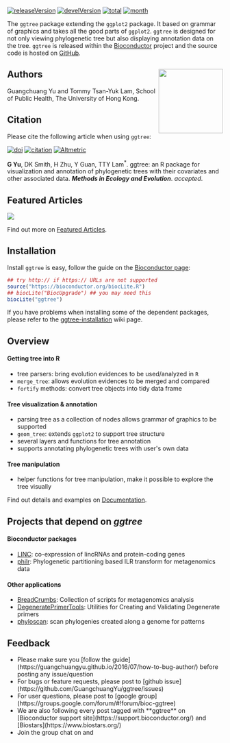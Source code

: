 <!-- AddToAny BEGIN -->
<div class="a2a_kit a2a_kit_size_32 a2a_default_style">
<a class="a2a_dd" href="//www.addtoany.com/share"></a>
<a class="a2a_button_facebook"></a>
<a class="a2a_button_twitter"></a>
<a class="a2a_button_google_plus"></a>
<a class="a2a_button_pinterest"></a>
<a class="a2a_button_reddit"></a>
<a class="a2a_button_sina_weibo"></a>
<a class="a2a_button_wechat"></a>
<a class="a2a_button_douban"></a>
</div>
<script async src="//static.addtoany.com/menu/page.js"></script>
<!-- AddToAny END -->

<link rel="stylesheet" href="https://guangchuangyu.github.io/css/font-awesome.min.css">

[![releaseVersion](https://img.shields.io/badge/release%20version-1.6.2-blue.svg?style=flat)](https://bioconductor.org/packages/ggtree)
[![develVersion](https://img.shields.io/badge/devel%20version-1.7.3-blue.svg?style=flat)](https://github.com/GuangchuangYu/ggtree)
[![total](https://img.shields.io/badge/downloads-16443/total-blue.svg?style=flat)](https://bioconductor.org/packages/stats/bioc/ggtree)
[![month](https://img.shields.io/badge/downloads-1621/month-blue.svg?style=flat)](https://bioconductor.org/packages/stats/bioc/ggtree)


The `ggtree` package extending the `ggplot2` package. It based on grammar of graphics and takes all the good parts of `ggplot2`.  `ggtree` is designed for not only viewing phylogenetic tree but also displaying annotation data on the tree.
`ggtree` is released within the [Bioconductor](https://bioconductor.org/packages/ggtree/) project and the source code is hosted on <a href="https://github.com/GuangchuangYu/ggtree"><i class="fa fa-github fa-lg"></i> GitHub</a>.


## <i class="fa fa-user"></i> Authors <img src="https://guangchuangyu.github.io/blog_images/biobabble.jpg" align="right" width="150"/>

Guangchuang Yu and Tommy Tsan-Yuk Lam, School of Public Health, The University of Hong Kong.

## <i class="fa fa-book"></i> Citation

Please cite the following article when using `ggtree`:

[![doi](https://img.shields.io/badge/doi-10.1111/2041--210X.12628-blue.svg?style=flat)](http://dx.doi.org/10.1111/2041-210X.12628)
[![citation](https://img.shields.io/badge/cited%20by-1-blue.svg?style=flat)](https://scholar.google.com.hk/scholar?oi=bibs&hl=en&cites=7268358477862164627)
[![Altmetric](https://img.shields.io/badge/Altmetric-274-blue.svg?style=flat)](https://www.altmetric.com/details/10533079)

__G Yu__, DK Smith, H Zhu, Y Guan, TTY Lam<sup>\*</sup>. ggtree: an R package for visualization and annotation of phylogenetic trees with their covariates and other associated data. __*Methods in Ecology and Evolution*__. *accepted*.

## <i class="fa fa-pencil"></i> Featured Articles

![](https://guangchuangyu.github.io/featured_img/ggtree/2015_peiyu_1-s2.0-S1567134815300721-gr1.jpg)

<i class="fa fa-hand-o-right"></i> Find out more on <i class="fa fa-pencil"></i> [Featured Articles](https://guangchuangyu.github.io/ggtree/featuredArticles/).

## <i class="fa fa-download"></i> Installation

Install `ggtree` is easy, follow the guide on the [Bioconductor page](https://bioconductor.org/packages/ggtree/):

```r
## try http:// if https:// URLs are not supported
source("https://bioconductor.org/biocLite.R")
## biocLite("BiocUpgrade") ## you may need this
biocLite("ggtree")
```

If you have problems when installing some of the dependent packages, please refer to the [ggtree-installation](https://github.com/GuangchuangYu/ggtree/wiki/ggtree-installation) wiki page.

## <i class="fa fa-cogs"></i> Overview

#### <i class="fa fa-angle-double-right"></i> Getting tree into R

+ tree parsers: bring evolution evidences to be used/analyzed in `R`
+ `merge_tree`: allows evolution evidences to be merged and compared
+ `fortify` methods: convert tree objects into tidy data frame

#### <i class="fa fa-angle-double-right"></i> Tree visualization & annotation

+ parsing tree as a collection of nodes allows grammar of graphics to be supported
+ `geom_tree`: extends `ggplot2` to support tree structure
+ several layers and functions for tree annotation
+ supports annotating phylogenetic trees with user's own data

#### <i class="fa fa-angle-double-right"></i> Tree manipulation

+ helper functions for tree manipulation, make it possible to explore the tree visually

<i class="fa fa-hand-o-right"></i> Find out details and examples on <i class="fa fa-book"></i> [Documentation](https://guangchuangyu.github.io/ggtree/documentation/).




## <i class="fa fa-code-fork"></i> Projects that depend on _ggtree_


#### <i class="fa fa-angle-double-right"></i> Bioconductor packages
+ [LINC](https://www.bioconductor.org/packages/LINC): co-expression of lincRNAs and protein-coding genes
+ [philr](https://www.bioconductor.org/packages/philr): Phylogenetic partitioning based ILR transform for metagenomics data

#### <i class="fa fa-angle-double-right"></i> Other applications
+ [BreadCrumbs](https://bitbucket.org/biobakery/breadcrumbs): Collection of scripts for metagenomics analysis
+ [DegeneratePrimerTools](https://github.com/esnapd/DegeneratePrimerTools): Utilities for Creating and Validating Degenerate primers
+ [phyloscan](https://github.com/olli0601/phyloscan): scan phylogenies created along a genome for patterns


## <i class="fa fa-comments"></i> Feedback
<ul class="fa-ul">
	<li><i class="fa-li fa fa-hand-o-right"></i> Please make sure you [follow the guide](https://guangchuangyu.github.io/2016/07/how-to-bug-author/) before posting any issue/question</li>
	<li><i class="fa-li fa fa-bug"></i> For bugs or feature requests, please post to <i class="fa fa-github-alt"></i> [github issue](https://github.com/GuangchuangYu/ggtree/issues)</li>
	<li><i class="fa-li fa fa-question"></i>  For user questions, please post to <i class="fa fa-google"></i> [google group](https://groups.google.com/forum/#!forum/bioc-ggtree)</li>
	<li><i class="fa-li fa fa-support"></i> We are also following every post tagged with **ggtree** on [Bioconductor support site](https://support.bioconductor.org/) and [Biostars](https://www.biostars.org/)</li>
	<li><i class="fa-li fa fa-commenting"></i> Join the group chat on <a href="https://twitter.com/hashtag/ggtree"><i class="fa fa-twitter fa-lg"></i></a> and <a href="http://huati.weibo.com/k/ggtree"><i class="fa fa-weibo fa-lg"></i></a></li>
</ul>
